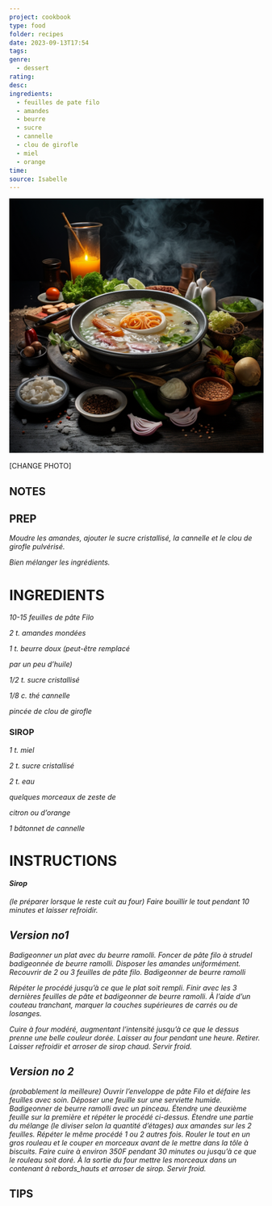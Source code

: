 ```yaml
---
project: cookbook
type: food
folder: recipes
date: 2023-09-13T17:54
tags: 
genre:
  - dessert
rating: 
desc: 
ingredients:
  - feuilles de pate filo
  - amandes
  - beurre
  - sucre
  - cannelle
  - clou de girofle
  - miel
  - orange
time: 
source: Isabelle
---
```


![IMAGE](_default.png)


[CHANGE PHOTO]


## NOTES




## PREP

_Moudre les amandes, ajouter le sucre cristallisé,_
_la cannelle et le clou de girofle pulvérisé._

_Bien mélanger les ingrédients._




# INGREDIENTS

_10-15 feuilles de pâte Filo_

_2 t. amandes mondées_

_1 t. beurre doux (peut-être remplacé_

_par un peu d’huile)_

_1/2 t. sucre cristallisé_

_1/8 c. thé cannelle_

_pincée de clou de girofle_


### SIROP

_1 t. miel_

_2 t. sucre cristallisé_

_2 t. eau_

_quelques morceaux de zeste de_

_citron ou d’orange_

_1 bâtonnet de cannelle_



# INSTRUCTIONS

#### *_Sirop_*

_(le préparer lorsque le reste cuit au four)_
_Faire bouillir le tout pendant 10 minutes et_
_laisser refroidir._


## _Version no1_

_Badigeonner un plat avec du beurre ramolli._
_Foncer de pâte filo à strudel badigeonnée_
_de beurre ramolli. Disposer les amandes_
_uniformément. Recouvrir de 2 ou 3 feuilles de_
_pâte filo. Badigeonner de beurre ramolli_

_Répéter le procédé jusqu’à ce que le plat soit_
_rempli. Finir avec les 3 dernières feuilles de_
_pâte et badigeonner de beurre ramolli. À l’aide_
_d’un couteau tranchant, marquer la couches_
_supérieures de carrés ou de losanges._

_Cuire à four modéré, augmentant l’intensité_
_jusqu’à ce que le dessus prenne une belle_
_couleur dorée. Laisser au four pendant une_
_heure. Retirer. Laisser refroidir et arroser de_
_sirop chaud. Servir froid._

## _Version no 2_

_(probablement la meilleure)_
_Ouvrir l’enveloppe de pâte Filo et défaire_
_les feuilles avec soin. Déposer une feuille sur_
_une serviette humide. Badigeonner de beurre_
_ramolli avec un pinceau. Étendre une deuxième_
_feuille sur la première et répéter le procédé_
_ci-dessus. Étendre une partie du mélange (le_
_diviser selon la quantité d’étages) aux amandes_
_sur les 2 feuilles. Répéter le même procédé_
_1 ou 2 autres fois. Rouler le tout en un gros_
_rouleau et le couper en morceaux avant de le_
_mettre dans la tôle à biscuits. Faire cuire à_
_environ 350F pendant 30 minutes ou jusqu’à_
_ce que le rouleau soit doré. À la sortie du four_
_mettre les morceaux dans un contenant à_
_rebords_hauts et arroser de sirop. Servir froid._




## TIPS



